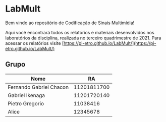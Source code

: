 # LabMult
Bem vindo ao repositório de Codificação de Sinais Multimídia!

Aqui você encontrará todos os relatórios e materiais desenvolvidos nos laboratórios da disciplina, realizada no terceiro quadrimestre de 2021. Para acessar os relatórios visite [https://pi-etro.github.io/LabMult/](https://pi-etro.github.io/LabMult/)

## Grupo

| Nome                    | RA        |
|-------------------------|-----------|
|Fernando Gabriel Chacon  |11201811700|
|Gabriel Ikenaga          |11201720140|
|Pietro Gregorio          |11038416   |
|Alice                    |12345678   |
